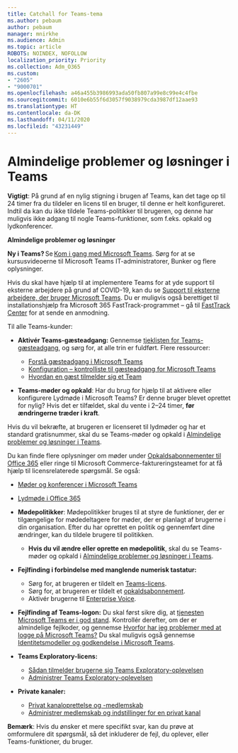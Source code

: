 ```yaml
---
title: Catchall for Teams-tema
ms.author: pebaum
author: pebaum
manager: mnirkhe
ms.audience: Admin
ms.topic: article
ROBOTS: NOINDEX, NOFOLLOW
localization_priority: Priority
ms.collection: Adm_O365
ms.custom:
- "2605"
- "9000701"
ms.openlocfilehash: a46a455b3986993ada50fb807a99e8c99e4c4fbe
ms.sourcegitcommit: 6010e6b55f6d3057f9038979cda3987df12aae93
ms.translationtype: HT
ms.contentlocale: da-DK
ms.lasthandoff: 04/11/2020
ms.locfileid: "43231449"
---
```

# <a name="teams-common-issues-and-resolutions"></a>Almindelige problemer og løsninger i Teams

**Vigtigt**: På grund af en nylig stigning i brugen af Teams, kan det tage op til 24 timer fra du tildeler en licens til en bruger, til denne er helt konfigureret. Indtil da kan du ikke tildele Teams-politikker til brugeren, og denne har muligvis ikke adgang til nogle Teams-funktioner, som f.eks. opkald og lydkonferencer.

**Almindelige problemer og løsninger**

**Ny i Teams?** Se [Kom i gang med Microsoft Teams](https://docs.microsoft.com/microsoftteams/get-started-with-teams-quick-start). Sørg for at se kursusvideoerne til Microsoft Teams IT-administratorer, Bunker og flere oplysninger.

Hvis du skal have hjælp til at implementere Teams for at yde support til eksterne arbejdere på grund af COVID-19, kan du se [Support til eksterne arbejdere, der bruger Microsoft Teams](https://docs.microsoft.com/microsoftteams/support-remote-work-with-teams). Du er muligvis også berettiget til installationshjælp fra Microsoft 365 FastTrack-programmet – gå til [FastTrack Center](https://www.microsoft.com/fasttrack) for at sende en anmodning.

Til alle Teams-kunder:

- **Aktivér Teams-gæsteadgang:** Gennemse [tjeklisten for Teams-gæsteadgang](https://docs.microsoft.com/microsoftteams/guest-access-checklist), og sørg for, at alle trin er fuldført. Flere ressourcer:
    - [Forstå gæsteadgang i Microsoft Teams](https://docs.microsoft.com/microsoftteams/guest-access)
    - [Konfiguration – kontrolliste til gæsteadgang for Microsoft Teams](https://docs.microsoft.com/microsoftteams/guest-access-checklist)
    - [Hvordan en gæst tilmelder sig et Team](https://docs.microsoft.com/microsoftteams/guest-joins)

- **Teams-møder og opkald**: Har du brug for hjælp til at aktivere eller konfigurere Lydmøde i Microsoft Teams? Er denne bruger blevet oprettet for nylig? Hvis det er tilfældet, skal du vente i 2–24 timer, **før ændringerne træder i kraft**. 

Hvis du vil bekræfte, at brugeren er licenseret til lydmøder og har et standard gratisnummer, skal du se Teams-møder og opkald i [Almindelige problemer og løsninger i Teams](https://docs.microsoft.com/microsoftteams/known-issues).

Du kan finde flere oplysninger om møder under [Opkaldsabonnementer til Office 365](https://docs.microsoft.com/microsoftteams/calling-plans-for-office-365) eller ringe til Microsoft Commerce-faktureringsteamet for at få hjælp til licensrelaterede spørgsmål. Se også:

 - [Møder og konferencer i Microsoft Teams](https://docs.microsoft.com/microsoftteams/deploy-meetings-microsoft-teams-landing-page)
 - [Lydmøde i Office 365](https://docs.microsoft.com/microsoftteams/audio-conferencing-in-office-365)

- **Mødepolitikker**: Mødepolitikker bruges til at styre de funktioner, der er tilgængelige for mødedeltagere for møder, der er planlagt af brugerne i din organisation. Efter du har oprettet en politik og gennemført dine ændringer, kan du tildele brugere til politikken. 
    - **Hvis du vil ændre eller oprette en mødepolitik**, skal du se Teams-møder og opkald i [Almindelige problemer og løsninger i Teams](https://docs.microsoft.com/microsoftteams/known-issues). 
  
- **Fejlfinding i forbindelse med manglende numerisk tastatur:**  

    - Sørg for, at brugeren er tildelt en [Teams-licens](https://docs.microsoft.com/MicrosoftTeams/assign-teams-licenses).
    - Sørg for, at brugeren er tildelt et [opkaldsabonnement](https://docs.microsoft.com/MicrosoftTeams/calling-plan-landing-page).
    - Aktivér brugerne til [Enterprise Voice](https://docs.microsoft.com/skypeforbusiness/skype-for-business-hybrid-solutions/plan-your-phone-system-cloud-pbx-solution/enable-users-for-enterprise-voice-online-and-phone-system-voicemail#to-enable-your-users-for-phone-system-in-office-365-voice-and-voicemail).

- **Fejlfinding af Teams-logon:** Du skal først sikre dig, at [tjenesten Microsoft Teams er i god stand](https://admin.microsoft.com/Adminportal/Home?source=applauncher#/servicehealth). Kontrollér derefter, om der er almindelige fejlkoder, og gennemse [Hvorfor har jeg problemer med at logge på Microsoft Teams?](https://support.office.com/article/a02f683b-61a3-4008-9447-ee60c5593b0f)  Du skal muligvis også gennemse [Identitetsmodeller og godkendelse i Microsoft Teams](https://docs.microsoft.com/MicrosoftTeams/identify-models-authentication).

- **Teams Exploratory-licens:**  
    - [Sådan tilmelder brugerne sig Teams Exploratory-oplevelsen](https://docs.microsoft.com/microsoftteams/teams-exploratory#how-users-sign-up-for-the-teams-exploratory-experience) 
    - [Administrer Teams Exploratory-oplevelsen](https://docs.microsoft.com/microsoftteams/teams-exploratory#manage-the-teams-exploratory-experience) 

- **Private kanaler:**
    - [Privat kanaloprettelse og -medlemskab](https://docs.microsoft.com/microsoftteams/private-channels#private-channel-creation-and-membership) 
    - [Administrer medlemskab og indstillinger for en privat kanal](https://docs.microsoft.com/microsoftteams/private-channels#manage-private-channel-membership-and-settings) 

**Bemærk**: Hvis du ønsker et mere specifikt svar, kan du prøve at omformulere dit spørgsmål, så det inkluderer de fejl, du oplever, eller Teams-funktioner, du bruger.
